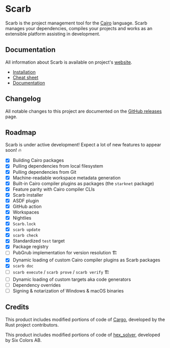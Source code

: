 # Scarb

Scarb is the project management tool for the [Cairo] language.
Scarb manages your dependencies, compiles your projects and works as an extensible platform assisting in development.

## Documentation

All information about Scarb is available on project's [website](https://docs.swmansion.com/scarb/).

* [Installation](https://docs.swmansion.com/scarb/download.html)
* [Cheat sheet](https://docs.swmansion.com/scarb/docs/cheatsheet.html)
* [Documentation](https://docs.swmansion.com/scarb/docs.html)

## Changelog

All notable changes to this project are documented on the [GitHub releases] page.

## Roadmap

Scarb is under active development! Expect a lot of new features to appear soon! 🔥

- [x] Building Cairo packages
- [x] Pulling dependencies from local filesystem
- [x] Pulling dependencies from Git
- [x] Machine-readable workspace metadata generation
- [x] Built-in Cairo compiler plugins as packages (the `starknet` package)
- [x] Feature parity with Cairo compiler CLIs
- [x] Scarb installer
- [x] ASDF plugin
- [x] GitHub action
- [x] Workspaces
- [x] Nightlies
- [x] `Scarb.lock`
- [x] `scarb update`
- [x] `scarb check`
- [x] Standardized `test` target
- [x] Package registry
- [ ] PubGrub implementation for version resolution 🏗️
- [x] Dynamic loading of custom Cairo compiler plugins as Scarb packages
- [x] `scarb doc`
- [ ] `scarb execute` / `scarb prove` / `scarb verify` 🏗️
- [ ] Dynamic loading of custom targets aka code generators
- [ ] Dependency overrides
- [ ] Signing & notarization of Windows & macOS binaries

## Credits

This product includes modified portions of code of [Cargo], developed by the Rust project contributors.

This product includes modified portions of code of [hex_solver], developed by Six Colors AB.

[Cairo]: https://www.cairo-lang.org/

[Cargo]: https://github.com/rust-lang/cargo

[github releases]: https://github.com/software-mansion/scarb/releases

[hex_solver]: https://github.com/hexpm/hex_solver
